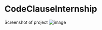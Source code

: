 # CodeClauseInternship
Screenshot of project
![image](https://github.com/JaiswalPrince03/CodeClauseInternship-Stopwatch/assets/131595377/4deb5560-e5a7-4168-a21e-aec8fdd75879)
